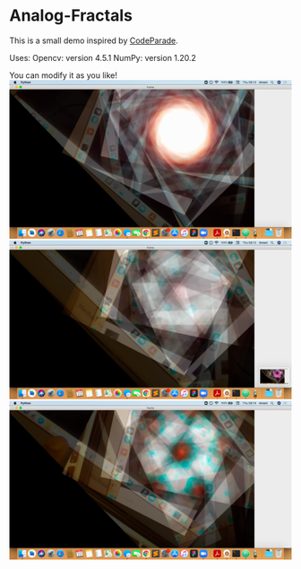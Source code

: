 # Analog-Fractals

This is a small demo inspired by [CodeParade](https://www.youtube.com/watch?v=Pv26QAOcb6Q&ab_channel=CodeParade).

Uses:
Opencv: version 4.5.1
NumPy: version 1.20.2

You can modify it as you like!
![pic1](pic1.png)
![pic2](pic2.png)
![pic3](pic3.png)

